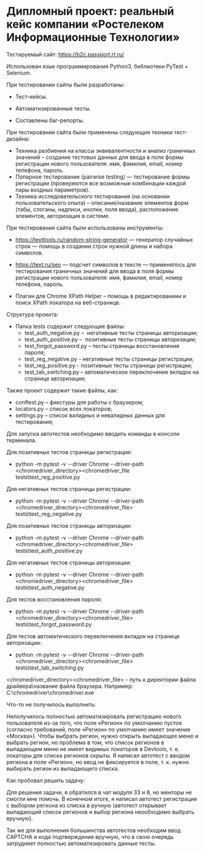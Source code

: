 # Дипломный проект: реальный кейс компании «Ростелеком Информационные Технологии» 

Тестируемый сайт: https://b2c.passport.rt.ru/

Использован язык программирования Python3, библиотеки PyTest + Selenium.


При тестировании сайты были разработаны:

 - Тест-кейсы.

- Автоматизированные тесты.

- Составлены баг-репорты.


При тестировании сайта были применены следующие техники тест-дизайна:

- Техника разбиения на классы эквивалентности и анализ граничных значений – создание тестовых данных для ввода в поля формы регистрации нового пользователя: имя, фамилия, email, номер телефона, пароль.
- Попарное тестирование (pairwise testing) — тестирование формы регистрации (проверяются все возможные комбинации каждой пары входных параметров).  
- Техника исследовательского тестирования (на основании пользовательского опыта) – описание/название элементов форм (табы, слоганы, надписи, кнопки, поля ввода), расположение элементов, авторизация в системе. 


При тестировании сайта были использованы инструменты:

- https://texttools.ru/random-string-generator — генератор случайных строк — помощь в создании строк нужной длины и набора символов.

- https://text.ru/seo — подсчет символов в тексте — применялось для тестирования граничных значений для ввода в поля формы регистрации нового пользователя: имя, фамилия, email, номер телефона, пароль.

- Плагин для Chrome XPath Helper – помощь в редактированиии и поиск XPath локатора на веб-странице.


Структура проекта:

- Папка tests содержит следующие файлы: 
  - test_auth_negative.py –  негативные тесты страницы авторизации; 
  - test_auth_positive.py –  позитивные тесты страницы авторизации; 
  - test_forgot_password.py – тесты страницы восстановления пароля; 
  - test_reg_negative.py - негативные тесты страницы регистрации; 
  - test_reg_positive.py - позитивные тесты страницы регистрации; 
  - test_tab_switching.py – автоматическое переключение вкладок на странице авторизации;

Также проект содержит такие файлы, как: 

  - conftest.py – фикстуры для работы с браузером; 
  - locators.py – список всех локаторов;
  - settings.py – список валидных и невалидных данных для тестирования; 


Для запуска автотестов необходимо вводить команды в консоли терминала. 


Для позитивных тестов страницы регистрации: 

 - python -m pytest -v --driver Chrome --driver-path ‪<chromedriver_directory>\<chromedriver_file   
 tests\test_reg_positive.py

Для негативных тестов страницы регистрации:

 - python -m pytest -v --driver Chrome --driver-path ‪<chromedriver_directory>\<chromedriver_file>
 tests\test_reg_negative.py

Для позитивных тестов страницы авторизации:

 - python -m pytest -v --driver Chrome --driver-path ‪<chromedriver_directory>\<chromedriver_file>
 tests\test_auth_positive.py

Для негативных тестов страницы авторизации:

 - python -m pytest -v --driver Chrome --driver-path ‪<chromedriver_directory>\<chromedriver_file>
 tests\test_auth_negative.py

Для тестов восстановления пароля:

  - python -m pytest -v --driver Chrome --driver-path ‪<chromedriver_directory>\<chromedriver_file>
 tests\test_forgot_password.py

Для тестов автоматического переключения вкладок на странице авторизации:

  - python -m pytest -v --driver Chrome --driver-path ‪<chromedriver_directory>\<chromedriver_file>
 tests\test_tab_switching.py

<chromedriver_directory><chromedriver_file> - путь к директории файла драйвера\название файла браузера. Например: C:\chromedriver\chromedriver.exe


Что-то не получилось выполнить: 

Неполучилось полностью автоматизировать регистрацию нового пользователя из-за того, что поле «Регион» по умолчанию пустое (согласно требований, поле «Регион» по умолчанию имеет значение «Москва»). Чтобы выбрать регион, нужно открыть выпадающее меню и выбрать регион, но проблема в том, что список регионов в выпадающем меню не имеет видимых локаторов в Devtools, т. е. локаторы для списка регионов скрыты. Я написал автотест с вводом региона в поле «Регион», но ввод не фиксируется в поле, т. к. нужно выбирать регион из выпадающего списка.

Как пробовал решить задачу:

Для решения задачи, я обратился в чат модуля 33 и 8, но менторы не смогли мне помочь.
В конечном итоге, я написал автотест регистрации с выбором региона из списка в ручную (автотест открывает выпадающий список регионов и выбор региона неообходимо выбрать вручную).

Так же для выполнения большинства автотестов необходим ввод CAPTCHA и кода подтверждения вручную, что в свою очередь затрудняет полностью автоматизировать данные тесты.  



